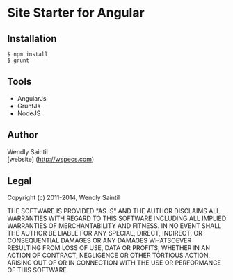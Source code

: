 Site Starter for Angular
=====================

Installation
--------------
```
$ npm install
$ grunt
```

Tools
------
* AngularJs
* GruntJs
* NodeJS 

Author
------
Wendly Saintil  
[website] (http://wspecs.com)

Legal
------------------

Copyright (c) 2011-2014, Wendly Saintil

THE SOFTWARE IS PROVIDED "AS IS" AND THE AUTHOR DISCLAIMS ALL WARRANTIES
WITH REGARD TO THIS SOFTWARE INCLUDING ALL IMPLIED WARRANTIES OF
MERCHANTABILITY AND FITNESS. IN NO EVENT SHALL THE AUTHOR BE LIABLE FOR
ANY SPECIAL, DIRECT, INDIRECT, OR CONSEQUENTIAL DAMAGES OR ANY DAMAGES
WHATSOEVER RESULTING FROM LOSS OF USE, DATA OR PROFITS, WHETHER IN AN
ACTION OF CONTRACT, NEGLIGENCE OR OTHER TORTIOUS ACTION, ARISING OUT OF
OR IN CONNECTION WITH THE USE OR PERFORMANCE OF THIS SOFTWARE.
